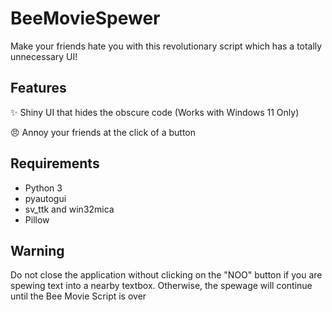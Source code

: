 # BeeMovieSpewer
Make your friends hate you with this revolutionary script which has a totally unnecessary UI!

## Features 

✨ Shiny UI that hides the obscure code (Works with Windows 11 Only)

😠 Annoy your friends at the click of a button

## Requirements
- Python 3
- pyautogui
- sv_ttk and win32mica
- Pillow

## Warning

Do not close the application without clicking on the "NOO" button if you are spewing text into a nearby textbox. Otherwise, the spewage will continue until the Bee Movie Script is over
